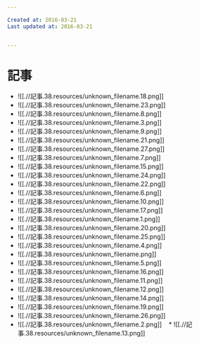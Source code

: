 ```yaml
---

Created at: 2016-03-21
Last updated at: 2016-03-21


---
```


# 記事


* ![[.//記事.38.resources/unknown_filename.18.png]]
* ![[.//記事.38.resources/unknown_filename.23.png]]
* ![[.//記事.38.resources/unknown_filename.8.png]]
* ![[.//記事.38.resources/unknown_filename.3.png]]
* ![[.//記事.38.resources/unknown_filename.9.png]]
* ![[.//記事.38.resources/unknown_filename.21.png]]
* ![[.//記事.38.resources/unknown_filename.27.png]]
* ![[.//記事.38.resources/unknown_filename.7.png]]
* ![[.//記事.38.resources/unknown_filename.15.png]]
* ![[.//記事.38.resources/unknown_filename.24.png]]
* ![[.//記事.38.resources/unknown_filename.22.png]]
* ![[.//記事.38.resources/unknown_filename.6.png]]
* ![[.//記事.38.resources/unknown_filename.10.png]]
* ![[.//記事.38.resources/unknown_filename.17.png]]
* ![[.//記事.38.resources/unknown_filename.1.png]]
* ![[.//記事.38.resources/unknown_filename.20.png]]
* ![[.//記事.38.resources/unknown_filename.25.png]]
* ![[.//記事.38.resources/unknown_filename.4.png]]
* ![[.//記事.38.resources/unknown_filename.png]]
* ![[.//記事.38.resources/unknown_filename.5.png]]
* ![[.//記事.38.resources/unknown_filename.16.png]]
* ![[.//記事.38.resources/unknown_filename.11.png]]
* ![[.//記事.38.resources/unknown_filename.12.png]]
* ![[.//記事.38.resources/unknown_filename.14.png]]
* ![[.//記事.38.resources/unknown_filename.19.png]]
* ![[.//記事.38.resources/unknown_filename.26.png]]
* ![[.//記事.38.resources/unknown_filename.2.png]]
   * ![[.//記事.38.resources/unknown_filename.13.png]]

